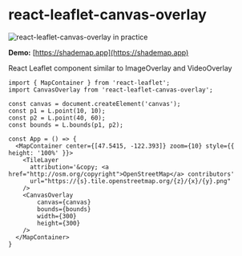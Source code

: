 # react-leaflet-canvas-overlay

![react-leaflet-canvas-overlay in practice](https://shademap.app/og-image.jpg)

**Demo:** [https://shademap.app](https://shademap.app)

React Leaflet component similar to ImageOverlay and VideoOverlay

```
import { MapContainer } from 'react-leaflet';
import CanvasOverlay from 'react-leaflet-canvas-overlay';

const canvas = document.createElement('canvas');
const p1 = L.point(10, 10);
const p2 = L.point(40, 60);
const bounds = L.bounds(p1, p2);

const App = () => {
  <MapContainer center={[47.5415, -122.393]} zoom={10} style={{ height: '100%' }}>
    <TileLayer
      attribution='&copy; <a href="http://osm.org/copyright">OpenStreetMap</a> contributors'
      url="https://{s}.tile.openstreetmap.org/{z}/{x}/{y}.png"
    />
    <CanvasOverlay
        canvas={canvas}
        bounds={bounds}
        width={300}
        height={300} 
    />
  </MapContainer>
}
```
